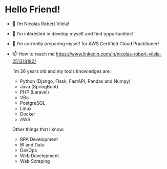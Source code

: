 # Hello Friend!

- 👋 I’m Nicolas Robert Vilela!
- 👀 I’m interested in develop myself and find opportunities!
- 🌱 I’m currently preparing myself for AWS Certified Cloud Practitioner!
- 📫 How to reach me https://www.linkedin.com/in/nicolas-robert-vilela-251318182/

  I'm 26 years old and my tools knowledges are:
   - Python (Django, Flask, FastAPI, Pandas and Numpy)
   - Java (SpringBoot)
   - PHP (Laravel)
   - VBa
   - PostgreSQL
   - Linux 
   - Docker
   - AWS
 
  Other things that I know:
   - RPA Development
   - BI and Data
   - DevOps
   - Web Development
   - Web Scraping
